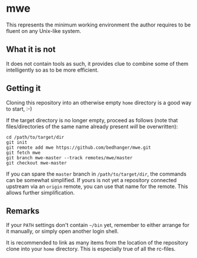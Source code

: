 mwe
===

This represents the minimum working environment the author
requires to be fluent on any Unix-like system.

What it is not
--------------

It does not contain tools as such, it provides clue to combine
some of them intelligently so as to be more efficient.

Getting it
----------

Cloning this repository into an otherwise empty
<code>home</code> directory is a good way to start, :-)

If the target directory is no longer empty, proceed as follows
(note that files/directories of the same name already present
*will* be overwritten):

    cd /path/to/target/dir
    git init
    git remote add mwe https://github.com/bedhanger/mwe.git
    git fetch mwe
    git branch mwe-master --track remotes/mwe/master
    git checkout mwe-master

If you can spare the <code>master</code> branch in
<code>/path/to/target/dir</code>, the commands can be somewhat
simplified.  If yours is not yet a repository connected upstream
via an <code>origin</code> remote, you can use that name for the
remote.  This allows further simplification.

Remarks
-------

If your <code>PATH</code> settings don't contain
<code>~/bin</code> yet, remember to either arrange for it
manually, or simply open another login shell.

It is recommended to link as many items from the location of the
repository clone into your <code>home</code> directory.  This is
especially true of all the rc-files.
